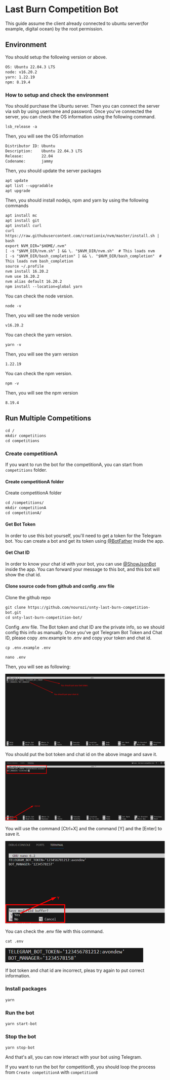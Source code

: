 # Last Burn Competition Bot
This guide assume the client already connected to ubuntu server(for example, digital ocean) by the root permission.

## Environment

You should setup the following version or above.
```text
OS: Ubuntu 22.04.3 LTS
node: v16.20.2
yarn: 1.22.19
npm: 8.19.4
```

### How to setup and check the environment

You should purchase the Ubuntu server. Then you can connect the server via ssh by using username and password.
Once you've connected the server, you can check the OS information using the following command.
```shell
lsb_release -a
```

Then, you will see the OS information
```shell
Distributor ID: Ubuntu
Description:    Ubuntu 22.04.3 LTS
Release:        22.04
Codename:       jammy
```

Then, you should update the server packages
```shell
apt update
apt list --upgradable
apt upgrade
```

Then, you should install nodejs, npm and yarn by using the following commands
```shell
apt install mc
apt install git
apt install curl
curl https://raw.githubusercontent.com/creationix/nvm/master/install.sh | bash
export NVM_DIR="$HOME/.nvm"
[ -s "$NVM_DIR/nvm.sh" ] && \. "$NVM_DIR/nvm.sh"  # This loads nvm
[ -s "$NVM_DIR/bash_completion" ] && \. "$NVM_DIR/bash_completion"  # This loads nvm bash_completion
source ~/.profile
nvm install 16.20.2
nvm use 16.20.2
nvm alias default 16.20.2
npm install --location=global yarn
```

You can check the node version.
```shell
node -v
```

Then, you will see the node version
```shell
v16.20.2
```

You can check the yarn version.
```shell
yarn -v
```

Then, you will see the yarn version
```shell
1.22.19
```

You can check the npm version.
```shell
npm -v
```

Then, you will see the npm version
```shell
8.19.4
```

## Run Multiple Competitions

```shell
cd /
mkdir competitions
cd competitions
```

### Create competitionA
If you want to run the bot for the competitionA, you can start from `competitions` folder.

#### Create competitionA folder
Create competitionA folder
```shell
cd /competitions/
mkdir competitionA
cd competitionA/
```

#### Get Bot Token
In order to use this bot yourself, you'll need to get a token for the Telegram bot.
You can create a bot and get its token using [@BotFather](https://t.me/botfather) inside the app.

#### Get Chat ID
In order to know your chat id with your bot, you can use [@ShowJsonBot](https://t.me/ShowJsonBot) inside the app.
You can forward your message to this bot, and this bot will show the chat id.

#### Clone source code from github and config .env file
Clone the github repo

```shell
git clone https://github.com/nourozi/snty-last-burn-competition-bot.git
cd snty-last-burn-competition-bot/
```

Config .env file.
The Bot token and chat ID are the private info, so we should config this info as manually.
Once you've got Telegram Bot Token and Chat ID, please copy .env.example to .env and copy your token and chat id.
```shell
cp .env.example .env
```

```shell
nano .env
```

Then, you will see as following:

![Alt text](image.png)

You should put the bot token and chat id on the above image and save it.

![Alt text](image-1.png)

You will use the command [Ctrl+X] and the command  [Y] and the [Enter] to save it.

![Alt text](image-2.png)

You can check the .env file with this command.
```shell
cat .env
```

![Alt text](image-3.png)

If bot token and chat id are incorrect, pleas try again to put correct information.

### Install packages
```shell
yarn
```

### Run the bot
```shell
yarn start-bot
```

### Stop the bot
```shell
yarn stop-bot
```

And that's all, you can now interact with your bot using Telegram.

If you want to run the bot for competitionB, you should loop the process from `Create competitionA` with `competitionB`

